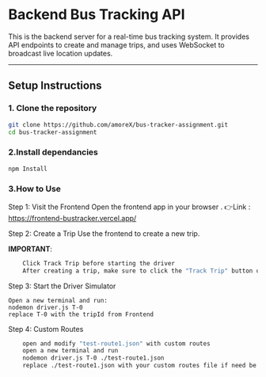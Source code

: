 # Backend Bus Tracking API

This is the backend server for a real-time bus tracking system. It provides API endpoints to create and manage trips, and uses WebSocket to broadcast live location updates.

---

## Setup Instructions

### 1. Clone the repository

```bash
git clone https://github.com/amoreX/bus-tracker-assignment.git
cd bus-tracker-assignment
```

### 2.Install dependancies
```bash
npm Install
```

### 3.How to Use
Step 1: Visit the Frontend
    Open the frontend app in your browser .
    👉Link : https://frontend-bustracker.vercel.app/

Step 2: Create a Trip
    Use the frontend to create a new trip.

**IMPORTANT**:
```bash
    Click Track Trip before starting the driver
    After creating a trip, make sure to click the "Track Trip" button on the frontend. This enables the frontend to listen to live location updates for your trip.**
```
Step 3: Start the Driver Simulator

    Open a new terminal and run:
    nodemon driver.js T-0
    replace T-0 with the tripId from Frontend

Step 4: Custom Routes
```bash
    open and modify "test-route1.json" with custom routes
    open a new terminal and run
    nodemon driver.js T-0 ./test-route1.json
    replace ./test-route1.json with your custom routes file if need be
```
